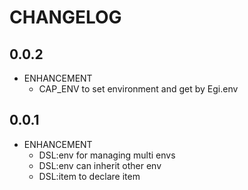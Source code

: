 # CHANGELOG

## 0.0.2
* ENHANCEMENT
    * CAP_ENV to set environment and get by Egi.env

## 0.0.1
* ENHANCEMENT
    * DSL:env for managing multi envs
    * DSL:env can inherit other env
    * DSL:item to declare item